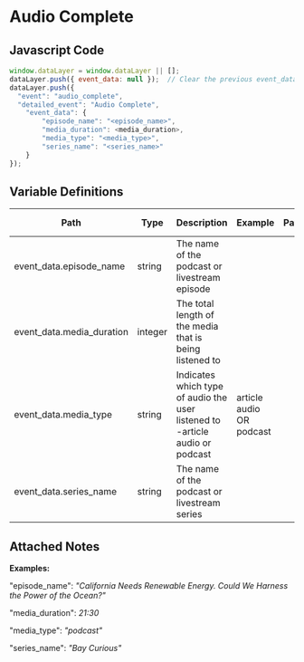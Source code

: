 # Audio Complete

### 

## Javascript Code
```js
window.dataLayer = window.dataLayer || [];
dataLayer.push({ event_data: null });  // Clear the previous event_data object.
dataLayer.push({
  "event": "audio_complete",
  "detailed_event": "Audio Complete",
    "event_data": {
        "episode_name": "<episode_name>",
        "media_duration": <media_duration>,
        "media_type": "<media_type>",
        "series_name": "<series_name>"
    }
});
```

## Variable Definitions

|Path|Type|Description|Example|Pattern|Min Length|Max Length|Minimum|Maximum|Multiple Of|
| --- | --- | --- | --- | --- | --- | --- | --- | --- | --- |
|event_data.episode_name|string|The name of the podcast or livestream episode||||||||
|event_data.media_duration|integer|The total length of the media that is being listened to||||||||
|event_data.media_type|string|Indicates which type of audio the user listened to -article audio or podcast|article audio OR podcast|||||||
|event_data.series_name|string|The name of the podcast or livestream series||||||||

## Attached Notes

<p><strong><span class="hljs-string">Examples:</span></strong></p>
<p><span class="hljs-string">"episode_name"</span>: <em>"California Needs Renewable Energy. Could We Harness the Power of the Ocean?"</em></p>
<p><span class="hljs-string">"media_duration"</span>: <em>21:30</em></p>
<p><span class="hljs-string">"media_type"</span>: <em>"podcast"</em></p>
<p><span class="hljs-string">"series_name"</span>: <em>"Bay Curious"</em></p>

